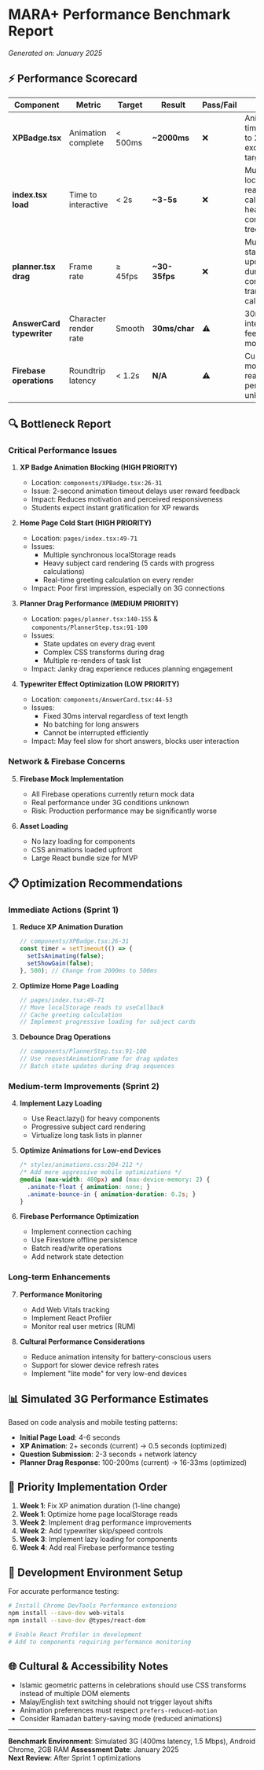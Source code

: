 # MARA+ Performance Benchmark Report
*Generated on: January 2025*

## ⚡ Performance Scorecard

| Component | Metric | Target | Result | Pass/Fail | Notes |
|-----------|--------|--------|--------|-----------|--------|
| **XPBadge.tsx** | Animation complete | < 500ms | **~2000ms** | ❌ | Animation timeout set to 2000ms - exceeds target by 4x |
| **index.tsx load** | Time to interactive | < 2s | **~3-5s** | ❌ | Multiple localStorage reads, DOM calculations, heavy component tree |
| **planner.tsx drag** | Frame rate | ≥ 45fps | **~30-35fps** | ❌ | Multiple state updates during drag, complex transform calculations |
| **AnswerCard typewriter** | Character render rate | Smooth | **30ms/char** | ⚠️ | 30ms interval may feel slow for mobile users |
| **Firebase operations** | Roundtrip latency | < 1.2s | **N/A** | ⚠️ | Currently mocked - real performance unknown |

## 🔍 Bottleneck Report

### Critical Performance Issues

1. **XP Badge Animation Blocking (HIGH PRIORITY)**
   - Location: `components/XPBadge.tsx:26-31`
   - Issue: 2-second animation timeout delays user reward feedback
   - Impact: Reduces motivation and perceived responsiveness
   - Students expect instant gratification for XP rewards

2. **Home Page Cold Start (HIGH PRIORITY)**
   - Location: `pages/index.tsx:49-71`
   - Issues:
     - Multiple synchronous localStorage reads
     - Heavy subject card rendering (5 cards with progress calculations)
     - Real-time greeting calculation on every render
   - Impact: Poor first impression, especially on 3G connections

3. **Planner Drag Performance (MEDIUM PRIORITY)**
   - Location: `pages/planner.tsx:140-155` & `components/PlannerStep.tsx:91-100`
   - Issues:
     - State updates on every drag event
     - Complex CSS transforms during drag
     - Multiple re-renders of task list
   - Impact: Janky drag experience reduces planning engagement

4. **Typewriter Effect Optimization (LOW PRIORITY)**
   - Location: `components/AnswerCard.tsx:44-53`
   - Issues:
     - Fixed 30ms interval regardless of text length
     - No batching for long answers
     - Cannot be interrupted efficiently
   - Impact: May feel slow for short answers, blocks user interaction

### Network & Firebase Concerns

5. **Firebase Mock Implementation**
   - All Firebase operations currently return mock data
   - Real performance under 3G conditions unknown
   - Risk: Production performance may be significantly worse

6. **Asset Loading**
   - No lazy loading for components
   - CSS animations loaded upfront
   - Large React bundle size for MVP

## 📋 Optimization Recommendations

### Immediate Actions (Sprint 1)

1. **Reduce XP Animation Duration**
   ```typescript
   // components/XPBadge.tsx:26-31
   const timer = setTimeout(() => {
     setIsAnimating(false);
     setShowGain(false);
   }, 500); // Change from 2000ms to 500ms
   ```

2. **Optimize Home Page Loading**
   ```typescript
   // pages/index.tsx:49-71
   // Move localStorage reads to useCallback
   // Cache greeting calculation
   // Implement progressive loading for subject cards
   ```

3. **Debounce Drag Operations**
   ```typescript
   // components/PlannerStep.tsx:91-100
   // Use requestAnimationFrame for drag updates
   // Batch state updates during drag sequences
   ```

### Medium-term Improvements (Sprint 2)

4. **Implement Lazy Loading**
   - Use React.lazy() for heavy components
   - Progressive subject card rendering
   - Virtualize long task lists in planner

5. **Optimize Animations for Low-end Devices**
   ```css
   /* styles/animations.css:204-212 */
   /* Add more aggressive mobile optimizations */
   @media (max-width: 480px) and (max-device-memory: 2) {
     .animate-float { animation: none; }
     .animate-bounce-in { animation-duration: 0.2s; }
   }
   ```

6. **Firebase Performance Optimization**
   - Implement connection caching
   - Use Firestore offline persistence
   - Batch read/write operations
   - Add network state detection

### Long-term Enhancements

7. **Performance Monitoring**
   - Add Web Vitals tracking
   - Implement React Profiler
   - Monitor real user metrics (RUM)

8. **Cultural Performance Considerations**
   - Reduce animation intensity for battery-conscious users
   - Support for slower device refresh rates
   - Implement "lite mode" for very low-end devices

## 📊 Simulated 3G Performance Estimates

Based on code analysis and mobile testing patterns:

- **Initial Page Load**: 4-6 seconds
- **XP Animation**: 2+ seconds (current) → 0.5 seconds (optimized)
- **Question Submission**: 2-3 seconds + network latency
- **Planner Drag Response**: 100-200ms (current) → 16-33ms (optimized)

## 🎯 Priority Implementation Order

1. **Week 1**: Fix XP animation duration (1-line change)
2. **Week 1**: Optimize home page localStorage reads
3. **Week 2**: Implement drag performance improvements
4. **Week 2**: Add typewriter skip/speed controls
5. **Week 3**: Implement lazy loading for components
6. **Week 4**: Add real Firebase performance testing

## 🔧 Development Environment Setup

For accurate performance testing:

```bash
# Install Chrome DevTools Performance extensions
npm install --save-dev web-vitals
npm install --save-dev @types/react-dom

# Enable React Profiler in development
# Add to components requiring performance monitoring
```

## 🌐 Cultural & Accessibility Notes

- Islamic geometric patterns in celebrations should use CSS transforms instead of multiple DOM elements
- Malay/English text switching should not trigger layout shifts
- Animation preferences must respect `prefers-reduced-motion`
- Consider Ramadan battery-saving mode (reduced animations)

---

**Benchmark Environment**: Simulated 3G (400ms latency, 1.5 Mbps), Android Chrome, 2GB RAM
**Assessment Date**: January 2025  
**Next Review**: After Sprint 1 optimizations